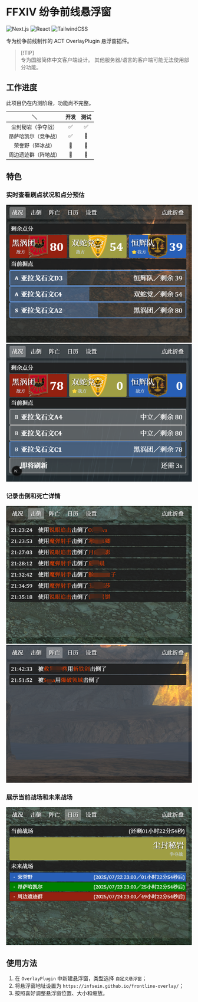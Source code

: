# FFXIV 纷争前线悬浮窗

![Next.js](https://img.shields.io/badge/Next.js-15.4.1-000?logo=next.js)
![React](https://img.shields.io/badge/React-19.1.0-61dafb?logo=react&logoColor=white)
![TailwindCSS](https://img.shields.io/badge/Tailwind_CSS-3.4.3-06b6d4?logo=tailwindcss)

专为纷争前线制作的 ACT OverlayPlugin 悬浮窗插件。

> [!TIP]\
> 专为国服简体中文客户端设计。
> 其他服务器/语言的客户端可能无法使用部分功能。

## 工作进度
此项目仍在内测阶段，功能尚不完整。

|          ＼          |         开发          |         测试          |
| :------------------: | :-------------------: | :-------------------: |
|    尘封秘岩（争夺战）   |  :white_check_mark:   |  :white_check_mark:   |
|   昂萨哈凯尔（竞争战）   |  :white_check_mark:   | :black_square_button: |
|     荣誉野（碎冰战）     | :black_square_button: | :black_square_button: |
|   周边遗迹群（阵地战）   | :black_square_button: | :black_square_button: |

## 特色

### 实时查看刷点状况和点分预估
![App Preview: Situation 1](./docs/image/app_preview/situation_1.png)
![App Preview: Situation 2](./docs/image/app_preview/situation_2.png)

### 记录击倒和死亡详情
![App Preview: Knockout](./docs/image/app_preview/knockout.png)
![App Preview: Knockout](./docs/image/app_preview/death.png)

### 展示当前战场和未来战场
![App Preview: Calendar](./docs/image/app_preview/calendar.png)

## 使用方法

1. 在 `OverlayPlugin` 中新建悬浮窗，类型选择 `自定义悬浮窗`；
2. 将悬浮窗地址设置为 `https://infsein.github.io/frontline-overlay/`；
3. 按照喜好调整悬浮窗位置、大小和缩放。
